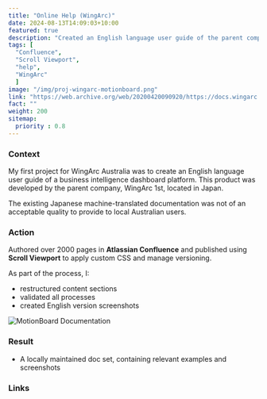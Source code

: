 ```yaml
---
title: "Online Help (WingArc)"
date: 2024-08-13T14:09:03+10:00
featured: true
description: "Created an English language user guide of the parent company’s Japanese dashboard platform (over 2000 pages)"
tags: [
  "Confluence",
  "Scroll Viewport",
  "help",
  "WingArc"
  ]
image: "/img/proj-wingarc-motionboard.png"
link: "https://web.archive.org/web/20200420090920/https://docs.wingarc.com.au/motionboard"
fact: ""
weight: 200
sitemap:
  priority : 0.8
---
```


### Context

My first project for WingArc Australia was to create an English language user guide of a business intelligence dashboard platform. This product was developed by the parent company, WingArc 1st, located in Japan.

The existing Japanese machine-translated documentation was not of an acceptable quality to provide to local Australian users.

### Action

Authored over 2000 pages in **Atlassian Confluence** and published using **Scroll Viewport** to apply custom CSS and manage versioning.

As part of the process, I:
- restructured content sections
- validated all processes
- created English version screenshots

![MotionBoard Documentation](/img/proj-wingarc-motionboard.png)

### Result

- A locally maintained doc set, containing relevant examples and screenshots

### Links